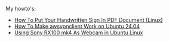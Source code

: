 My howto's:

- [How To Put Your Handwritten Sign In PDF Document (Linux)](https://gist.github.com/tomaszgiba/00a9da6893412f4b54824ddab46359c5)
- [How To Make awsvpnclient Work on Ubuntu 24.04 ](https://gist.github.com/tomaszgiba/4b0c04a6b4b0048e6a582b19133014b7)
- [Using Sony RX100 mk4 As Webcam in Ubuntu Linux](https://github.com/tomaszgiba/tomaszgiba.github.io/blob/main/using_sony_rx100mk4_as_webcam.md)
